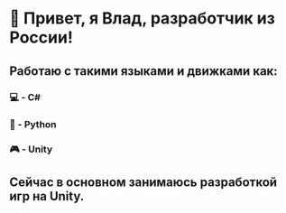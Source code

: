 # 👋 Привет, я Влад, разработчик из России!

## Работаю с такими языками и движками как:
### 💻 - C#
### 🐍 - Python
### 🎮 - Unity

## Сейчас в основном занимаюсь разработкой игр на Unity.
